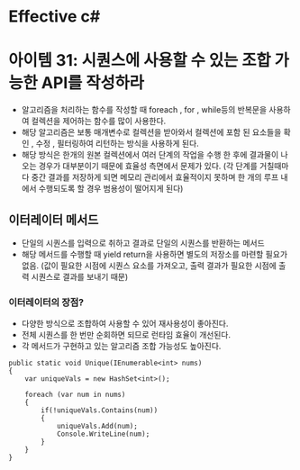 # Effective c# 

# 아이템 31: 시퀀스에 사용할 수 있는 조합 가능한 API를 작성하라

- 알고리즘을 처리하는 함수를 작성할 때 foreach , for , while등의 반복문을 사용하여 컬렉션을 제어하는 함수를 많이 사용한다.
- 해당 알고리즘은 보통 매개변수로 컬렉션을 받아와서 컬렉션에 포함 된 요소들을 확인 , 수정 , 필터링하여 리턴하는 방식을 사용하게 된다.
- 해당 방식은 한개의 원본 컬렉션에서 여러 단계의 작업을 수행 한 후에 결과물이 나오는 경우가 대부분이기 때문에 효율성 측면에서 문제가 있다.
(각 단계를 거칠때마다 중간 결과를 저장하게 되면 메모리 관리에서 효율적이지 못하며 한 개의 루프 내에서 수행되도록 할 경우 범용성이 떨어지게 된다)

## 이터레이터 메서드

- 단일의 시퀀스를 입력으로 취하고 결과로 단일의 시퀀스를 반환하는 메서드
- 해당 메서드를 수행할 때 yield return을 사용하면 별도의 저장소를 마련할 필요가 없음.
(값이 필요한 시점에 시퀀스 요소를 가져오고, 출력 결과가 필요한 시점에 출력 시퀀스로 결과를 보내기 때문)

### 이터레이터의 장점?
- 다양한 방식으로 조합하여 사용할 수 있어 재사용성이 좋아진다.
- 전체 시퀀스를 한 번만 순회하면 되므로 런타임 효율이 개선된다.
- 각 메서드가 구현하고 있는 알고리즘 조합 가능성도 높아진다.

```
public static void Unique(IEnumerable<int> nums)
{
    var uniqueVals = new HashSet<int>();

    foreach (var num in nums)
    {
        if(!uniqueVals.Contains(num))
        {
            uniqueVals.Add(num);
            Console.WriteLine(num);
        }
    }
}
```
